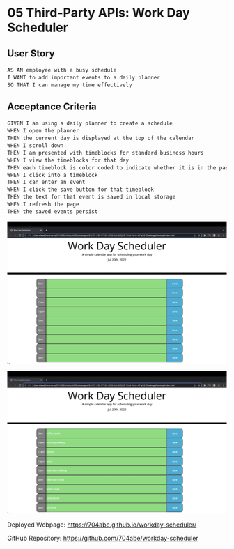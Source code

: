 # 05 Third-Party APIs: Work Day Scheduler

## User Story

```md
AS AN employee with a busy schedule
I WANT to add important events to a daily planner
SO THAT I can manage my time effectively
```

## Acceptance Criteria

```md
GIVEN I am using a daily planner to create a schedule
WHEN I open the planner
THEN the current day is displayed at the top of the calendar
WHEN I scroll down
THEN I am presented with timeblocks for standard business hours
WHEN I view the timeblocks for that day
THEN each timeblock is color coded to indicate whether it is in the past, present, or future
WHEN I click into a timeblock
THEN I can enter an event
WHEN I click the save button for that timeblock
THEN the text for that event is saved in local storage
WHEN I refresh the page
THEN the saved events persist
```

![workday scheduler](/Assets/Screen%20Shot%202022-07-20%20at%202.21.50%20AM.png)

![tasks inserted into scheduler](/Assets/Screen%20Shot%202022-07-20%20at%202.29.07%20AM.png)

Deployed Webpage: https://704abe.github.io/workday-scheduler/

GitHub Repository: https://github.com/704abe/workday-scheduler